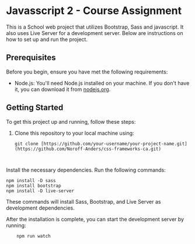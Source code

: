 # Javasscript 2 - Course Assignment

This is a School web project that utilizes Bootstrap, Sass and javascript. It also uses Live Server for a development server. Below are instructions on how to set up and run the project.

## Prerequisites

Before you begin, ensure you have met the following requirements:

- Node.js: You'll need Node.js installed on your machine. If you don't have it, you can download it from [nodejs.org](https://nodejs.org/).

## Getting Started

To get this project up and running, follow these steps:

1. Clone this repository to your local machine using:

   ```
   git clone [https://github.com/your-username/your-project-name.git](https://github.com/Noroff-Anders/css-frameworks-ca.git)



Install the necessary dependencies. Run the following commands:
```
npm install -D sass
npm install bootstrap
npm install -D live-server
```
These commands will install Sass, Bootstrap, and Live Server as development dependencies.

After the installation is complete, you can start the development server by running:
```
    npm run watch
```
